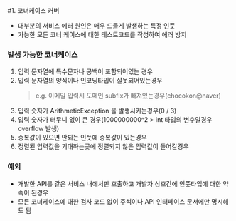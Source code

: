#1. 코너케이스 커버
* 대부분의 서비스 에러 원인은 매우 드물게 발생하는 특정 인풋
* 가능한 모든 코너 케이스에 대한 테스트코드를 작성하여 에러 방지

### 발생 가능한 코너케이스
1. 입력 문자열에 특수문자나 공백이 포함되어있는 경우
2. 입력 문자열의 양식이나 인코딩타입이 잘못되어있는경우
   > e.g. 이메일 입력시 도메인 subfix가 빠져있는경우(chocokon@naver)
3. 입력 숫자가 ArithmeticException 을 발생시키는경우(0 / 3)
4. 입력 숫자가 터무니 없이 큰 경우(1000000000^2 > int 타입의 변수일경우 overflow 발생)
5. 중복값이 있으면 안되는 인풋에 중복값이 있는경우
6. 정렬된 입력값을 기대하는곳에 정렬되지 않은 입력값이 들어갈경우

### 예외
* 개발한 API를 같은 서비스 내에서만 호출하고 개발자 상호간에 인풋타입에 대한 약속이 된경우
* 모든 코너케이스에 대한 검사 코드 없이 주석이나 API 인터페이스 문서에만 명시해도 됨
